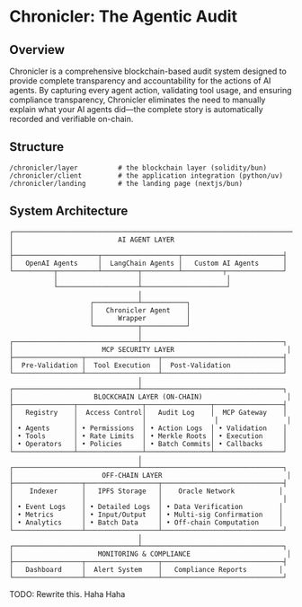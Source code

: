 # Chronicler: The Agentic Audit

## Overview

Chronicler is a comprehensive blockchain-based audit system designed to provide complete transparency and accountability for the actions of AI agents. By capturing every agent action, validating tool usage, and ensuring compliance transparency, Chronicler eliminates the need to manually explain what your AI agents did—the complete story is automatically recorded and verifiable on-chain.

## Structure

```text
/chronicler/layer          # the blockchain layer (solidity/bun)
/chronicler/client         # the application integration (python/uv)
/chronicler/landing        # the landing page (nextjs/bun)
```
## System Architecture

```
┌─────────────────────────────────────────────────────────────────────┐
│                          AI AGENT LAYER                             │
├─────────────────────┬───────────────────┬─────────────────────────┤
│   OpenAI Agents     │  LangChain Agents │   Custom AI Agents      │
└──────────┬──────────┴─────────┬─────────┴──────────┬──────────────┘
           │                    │                     │
           └────────────────────┴─────────────────────┘
                                │
                    ┌───────────┴───────────┐
                    │   Chronicler Agent    │
                    │      Wrapper          │
                    └───────────┬───────────┘
                                │
┌───────────────────────────────┴───────────────────────────────────┐
│                      MCP SECURITY LAYER                            │
├─────────────────┬──────────────────┬──────────────────────────────┤
│  Pre-Validation │  Tool Execution  │  Post-Validation             │
└─────────────────┴──────────────────┴──────────────────────────────┘
                                │
┌───────────────────────────────┴───────────────────────────────────┐
│                    BLOCKCHAIN LAYER (ON-CHAIN)                     │
├───────────────┬────────────────┬────────────────┬─────────────────┤
│   Registry    │  Access Control│   Audit Log    │  MCP Gateway    │
│               │                │                 │                 │
│ • Agents      │ • Permissions  │ • Action Logs  │ • Validation    │
│ • Tools       │ • Rate Limits  │ • Merkle Roots │ • Execution     │
│ • Operators   │ • Policies     │ • Batch Commits│ • Callbacks     │
└───────────────┴────────────────┴────────────────┴─────────────────┘
                                │
┌───────────────────────────────┴───────────────────────────────────┐
│                      OFF-CHAIN LAYER                               │
├─────────────────┬──────────────────┬──────────────────────────────┤
│    Indexer      │   IPFS Storage   │    Oracle Network           │
│                 │                  │                              │
│ • Event Logs    │ • Detailed Logs  │ • Data Verification         │
│ • Metrics       │ • Input/Output   │ • Multi-sig Confirmation    │
│ • Analytics     │ • Batch Data     │ • Off-chain Computation     │
└─────────────────┴──────────────────┴──────────────────────────────┘
                                │
┌───────────────────────────────┴───────────────────────────────────┐
│                     MONITORING & COMPLIANCE                        │
├─────────────────┬──────────────────┬──────────────────────────────┤
│   Dashboard     │  Alert System    │   Compliance Reports        │
└─────────────────┴──────────────────┴──────────────────────────────┘
```

TODO: Rewrite this. Haha Haha
